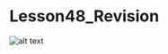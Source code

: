 # Lesson48_Revision

![alt text](https://drive.usercontent.google.com/download?id=1OumtfZfws_7g_JJm9x8OlrWPLtth0p3U&amp;export=download&amp;authuser=0&amp;confirm=t&amp;uuid=8a4c8d56-0f45-4075-9b26-6f31b74ac91b&amp;at=APZUnTVutJAJXERTQ0cVSGkElT_p:1710344204406)
